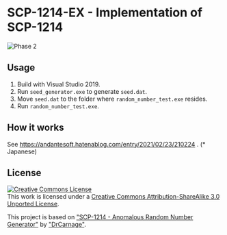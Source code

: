 # SCP-1214-EX - Implementation of SCP-1214

![Phase 2](https://cdn-ak.f.st-hatena.com/images/fotolife/a/andantesoft/20210223/20210223200619.gif)

## Usage

1. Build with Visual Studio 2019.
1. Run `seed_generator.exe` to generate `seed.dat`.
1. Move `seed.dat` to the folder where `random_number_test.exe` resides. 
1. Run `random_number_test.exe`.

## How it works

See https://andantesoft.hatenablog.com/entry/2021/02/23/210224 . (* Japanese)

## License

<a rel="license" href="http://creativecommons.org/licenses/by-sa/3.0/"><img alt="Creative Commons License" style="border-width:0" src="https://i.creativecommons.org/l/by-sa/3.0/88x31.png" /></a><br />This work is licensed under a <a rel="license" href="http://creativecommons.org/licenses/by-sa/3.0/">Creative Commons Attribution-ShareAlike 3.0 Unported License</a>.

This project is based on ["SCP-1214 - Anomalous Random Number Generator"](http://www.scpwiki.com/scp-1214) by ["DrCarnage"](http://www.wikidot.com/user:info/drcarnage).
